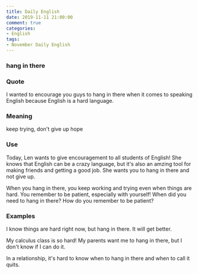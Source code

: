 ```yaml
---
title: Daily English
date: 2019-11-11 21:00:00
comment: true
categories:
- English
tags:
- November Daily English
---
```


### hang in there

### Quote
I wanted to encourage you guys to hang in there when it comes to speaking English because English is a hard language.

### Meaning
keep trying, don't give up hope

### Use
Today, Len wants to give encouragement to all students of English! She knows that English can be a crazy language, but it's also an amzing tool for making friends and getting a good job. She wants you to hang in there and not give up.

When you hang in there, you keep working and trying even when things are hard. You remember to be patient, especially with yourself! When did you need to hang in there? How do you remember to be patient?

### Examples
I know things are hard right now, but hang in there. It will get better.

My calculus class is so hard! My parents want me to hang in there, but I don't know if I can do it.

In a relationship, it's hard to know when to hang in there and when to call it quits.